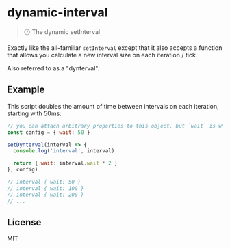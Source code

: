 # dynamic-interval

> :clock1: The dynamic setInterval

Exactly like the all-familiar `setInterval` except that it also accepts a function that allows you calculate a new interval size on each iteration / tick.

Also referred to as a "dynterval".

## Example

This script doubles the amount of time between intervals on each iteration, starting with 50ms:

```js
// you can attach arbitrary properties to this object, but `wait` is what's used to determine the duration between each interval
const config = { wait: 50 }

setDynterval(interval => {
  console.log('interval', interval)

  return { wait: interval.wait * 2 }
}, config)

// interval { wait: 50 }
// interval { wait: 100 }
// interval { wait: 200 }
// ...
```

## License

MIT
